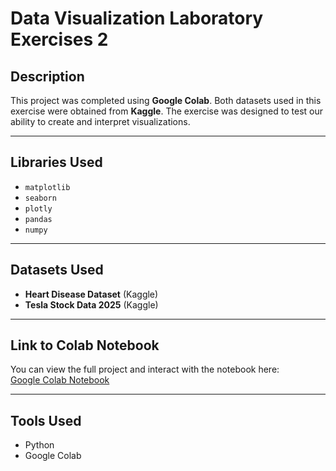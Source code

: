 # Data Visualization Laboratory Exercises 2

## Description
This project was completed using **Google Colab**. Both datasets used in this exercise were obtained from **Kaggle**. The exercise was designed to test our ability to create and interpret visualizations.

---

## Libraries Used
- `matplotlib`
- `seaborn`
- `plotly`
- `pandas`
- `numpy`

---

## Datasets Used
- **Heart Disease Dataset** (Kaggle)
- **Tesla Stock Data 2025** (Kaggle)

---

## Link to Colab Notebook
You can view the full project and interact with the notebook here:  
[Google Colab Notebook](https://colab.research.google.com/drive/1pJdVeTstKTUlnNq3p7O8vODIiFTBxU75)

---

## Tools Used
- Python
- Google Colab

